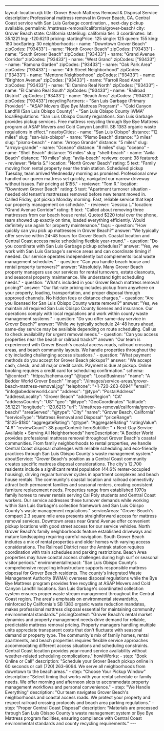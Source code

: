 ---
layout: location.njk
title: Grover Beach Mattress Removal & Disposal Service
description: Professional mattress removal in Grover Beach, CA. Central Coast service with San Luis Garbage coordination. , next-day pickup available.
permalink: /mattress-removal/california/grover-beach/
city: Grover Beach state: California stateSlug: california tier: 3 coordinates: lat: 35.1221 lng: -120.6213 pricing: startingPrice: 125 single: 125 queen: 155 king: 180 boxSpring: 30 neighborhoods: - name: "Downtown Grover Beach" zipCodes: ["93433"] - name: "North Grover Beach" zipCodes: ["93433"] - name: "South Grover Beach" zipCodes: ["93433"] - name: "Grand Avenue Corridor" zipCodes: ["93433"] - name: "West Grand" zipCodes: ["93433"] - name: "Ramona Garden" zipCodes: ["93433"] - name: "Oak Park Area" zipCodes: ["93433"] - name: "4th Street Neighborhood" zipCodes: ["93433"] - name: "Mentone Neighborhood" zipCodes: ["93433"] - name: "Brighton Avenue" zipCodes: ["93433"] - name: "Farroll Road Area" zipCodes: ["93433"] - name: "El Camino Real North" zipCodes: ["93433"] - name: "El Camino Real South" zipCodes: ["93433"] - name: "Railroad District" zipCodes: ["93433"] - name: "Beach Area" zipCodes: ["93433"] zipCodes: ["93433"] recyclingPartners: - "San Luis Garbage (Primary Provider)" - "ASAP Movers (Bye Bye Mattress Program)" - "Cold Canyon Landfill (San Luis Obispo County)" - "San Luis Obispo County IWMA" localRegulations: "San Luis Obispo County regulations. San Luis Garbage provides pickup services. Free mattress recycling through Bye Bye Mattress program at ASAP Movers and Cold Canyon Landfill. SB 1383 organic waste regulations in effect." nearbyCities: - name: "San Luis Obispo" distance: "12 miles" slug: "san-luis-obispo" - name: "Pismo Beach" distance: "3 miles" slug: "pismo-beach" - name: "Arroyo Grande" distance: "5 miles" slug: "arroyo-grande" - name: "Oceano" distance: "8 miles" slug: "oceano" - name: "Shell Beach" distance: "6 miles" slug: "shell-beach" - name: "Avila Beach" distance: "10 miles" slug: "avila-beach" reviews: count: 38 featured: - reviewer: "Maria S." location: "North Grover Beach" rating: 5 text: "Family moving from rental property near the train station. Scheduled pickup Tuesday, team arrived Wednesday morning as promised. Professional crew handled our queen mattress set quickly, navigated our narrow driveway without issues. Fair pricing at $155." - reviewer: "Tom R." location: "Downtown Grover Beach" rating: 5 text: "Apartment turnover situation - needed old tenant's mattresses removed before new tenant moved in. Called Friday, got pickup Monday morning. Fast, reliable service that kept our property management on schedule." - reviewer: "Jessica L." location: "Grand Avenue Corridor" rating: 5 text: "Called about removing three mattresses from our beach house rental. Quoted $220 total over the phone, team showed up exactly on time, loaded everything efficiently. Would definitely use again for property maintenance." faqs: - question: "How quickly can you pick up mattresses in Grover Beach?" answer: "We typically offer service within 24-48 hours for Grover Beach. Coastal location and Central Coast access make scheduling flexible year-round." - question: "Do you coordinate with San Luis Garbage pickup schedules?" answer: "Yes, we work with San Luis Garbage's service areas and can coordinate timing if needed. Our service operates independently but complements local waste management schedules." - question: "Can you handle beach house and rental property turnovers?" answer: "Absolutely. Many Grover Beach property managers use our services for rental turnovers, estate cleanouts, and seasonal property maintenance. We understand tight scheduling needs." - question: "What's included in your Grover Beach mattress removal pricing?" answer: "Our flat-rate pricing includes pickup from anywhere on your property, loading, transportation, and proper disposal through approved channels. No hidden fees or distance charges." - question: "Are you licensed for San Luis Obispo County waste removal?" answer: "Yes, we maintain all required San Luis Obispo County licenses and insurance. Our operations comply with local regulations and work within county waste management systems." - question: "Do you offer same-day service in Grover Beach?" answer: "While we typically schedule 24-48 hours ahead, same-day service may be available depending on route scheduling. Call us to check availability for urgent removal needs." - question: "Can you access properties near the beach or railroad tracks?" answer: "Our team is experienced with Grover Beach's coastal access roads, railroad crossing areas, and beach community layouts. We handle properties throughout the city including challenging access situations." - question: "What payment methods do you accept for Grover Beach pickups?" answer: "We accept cash, check, and all major credit cards. Payment is due at pickup. Online booking requires a credit card for scheduling confirmation." schema: "@context": "https://schema.org" "@type": "LocalBusiness" "name": "A Bedder World Grover Beach" "image": "//images/service-areas/grover-beach-mattress-removal.jpg" "telephone": "+1-720-263-6094" "email": "info@abedderworld.com" "address": "@type": "PostalAddress" "addressLocality": "Grover Beach" "addressRegion": "CA" "addressCountry": "US" "geo": "@type": "GeoCoordinates" "latitude": 35.1221 "longitude": -120.6213 "url": "//mattress-removal/california/grover-beach/" "areaServed": "@type": "City" "name": "Grover Beach, California" "serviceType": "Mattress Removal and Disposal" "priceRange": "$125-$180" "aggregateRating": "@type": "AggregateRating" "ratingValue": "4.9" "reviewCount": 38 pageContent: heroSubtitle: " • Next-Day Service Available • Serving All Neighborhoods" heroDescription: "A Bedder World provides professional mattress removal throughout Grover Beach's coastal communities. From family neighborhoods to rental properties, we handle Central Coast disposal challenges with reliable scheduling and eco-friendly practices through San Luis Obispo County's waste management system." aboutService: "Grover Beach's position as a Central Coast community creates specific mattress disposal considerations. The city's 12,700 residents include a significant rental population (44.6% renter-occupied housing), driving regular turnover cycles in apartment complexes and beach house rentals. The community's coastal location and railroad connectivity attract both permanent families and seasonal renters, creating consistent furniture replacement needs. Properties range from established 1970s family homes to newer rentals serving Cal Poly students and Central Coast workers. Our service addresses these turnover demands while working within San Luis Garbage's collection framework and San Luis Obispo County's waste management regulations." serviceAreas: "Grover Beach's compact 2.3 square mile area presents straightforward access for mattress removal services. Downtown areas near Grand Avenue offer convenient pickup locations with good street access for our service vehicles. North Grover Beach's family neighborhoods feature established driveways and mature landscaping requiring careful navigation. South Grover Beach includes a mix of rental properties and older homes with varying access considerations. The Railroad District near the Amtrak station requires coordination with train schedules and parking restrictions. Beach Area properties may have coastal access challenges during high surf or seasonal visitor periods." environmentalImpact: "San Luis Obispo County's comprehensive recycling infrastructure supports responsible mattress disposal for Grover Beach residents. The county's Integrated Waste Management Authority (IWMA) oversees disposal regulations while the Bye Bye Mattress program provides free recycling at ASAP Movers and Cold Canyon Landfill locations. San Luis Garbage's coordinated collection system ensures proper waste stream management throughout the Central Coast region. The area's emphasis on environmental stewardship, reinforced by California's SB 1383 organic waste reduction mandates, makes professional mattress disposal essential for maintaining community environmental standards." pricingContext: "Grover Beach's rental market dynamics and property management needs drive demand for reliable, predictable mattress removal pricing. Property managers handling multiple units appreciate transparent costs that don't fluctuate with seasonal demand or property type. The community's mix of family homes, rental apartments, and beach properties requires flexible service approaches accommodating different access situations and scheduling constraints. Central Coast location provides year-round service availability without weather-related scheduling complications." howItWorks: - step: "Book Online or Call" description: "Schedule your Grover Beach pickup online in 60 seconds or call (720) 263-6094. We serve all neighborhoods from downtown to the beach areas." - step: "Choose Your Pickup Window" description: "Select timing that works with your rental schedule or family needs. We offer morning and afternoon slots to accommodate property management workflows and personal convenience." - step: "We Handle Everything" description: "Our team navigates Grover Beach's neighborhoods and coastal access roads. We protect your property and respect railroad crossing protocols and beach area parking regulations." - step: "Proper Central Coast Disposal" description: "Materials are processed through San Luis Obispo County's waste management system or Bye Bye Mattress program facilities, ensuring compliance with Central Coast environmental standards and county recycling requirements." ---